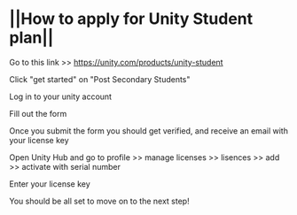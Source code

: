 # ||How to apply for Unity Student plan||

 Go to this link >> https://unity.com/products/unity-student

Click "get started" on "Post Secondary Students"

Log in to your unity account

Fill out the form

Once you submit the form you should get verified, and receive an email with your license key

Open Unity Hub and go to profile >> manage licenses >> lisences >> add >> activate with serial number

Enter your license key

You should be all set to move on to the next step!
